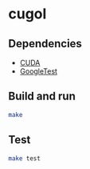 # cugol

## Dependencies

- [CUDA](https://developer.nvidia.com/cuda-downloads)
- [GoogleTest](https://github.com/google/googletest)

## Build and run

```bash
make
```

## Test

```bash
make test
```
